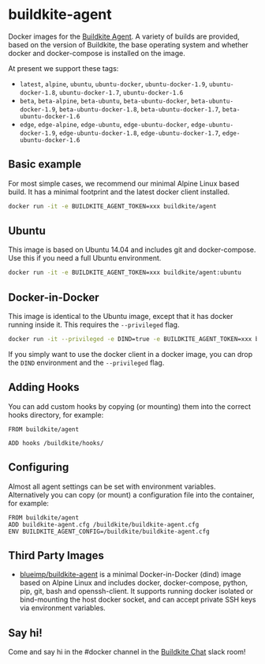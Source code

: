 # buildkite-agent

Docker images for the [Buildkite Agent](https://github.com/buildkite/agent). A variety of builds are provided, based on the version of Buildkite, the base operating system and whether docker and docker-compose is installed on the image.

At present we support these tags:

 * `latest`, `alpine`, `ubuntu`, `ubuntu-docker`, `ubuntu-docker-1.9`, `ubuntu-docker-1.8`, `ubuntu-docker-1.7`, `ubuntu-docker-1.6`
 * `beta`, `beta-alpine`, `beta-ubuntu`, `beta-ubuntu-docker`, `beta-ubuntu-docker-1.9`, `beta-ubuntu-docker-1.8`, `beta-ubuntu-docker-1.7`, `beta-ubuntu-docker-1.6`
 * `edge`, `edge-alpine`, `edge-ubuntu`, `edge-ubuntu-docker`, `edge-ubuntu-docker-1.9`, `edge-ubuntu-docker-1.8`, `edge-ubuntu-docker-1.7`, `edge-ubuntu-docker-1.6`

## Basic example

For most simple cases, we recommend our minimal Alpine Linux based build. It has a minimal footprint and the latest docker client installed.

```bash
docker run -it -e BUILDKITE_AGENT_TOKEN=xxx buildkite/agent
```

## Ubuntu

This image is based on Ubuntu 14.04 and includes git and docker-compose. Use this if you need a full Ubuntu environment.

```bash
docker run -it -e BUILDKITE_AGENT_TOKEN=xxx buildkite/agent:ubuntu
```

## Docker-in-Docker

This image is identical to the Ubuntu image, except that it has docker running inside it. This requires the `--privileged` flag.

```bash
docker run -it --privileged -e DIND=true -e BUILDKITE_AGENT_TOKEN=xxx buildkite/agent:ubuntu-docker
```

If you simply want to use the docker client in a docker image, you can drop the `DIND` environment and the `--privileged` flag.

## Adding Hooks

You can add custom hooks by copying (or mounting) them into the correct hooks directory, for example:

```
FROM buildkite/agent

ADD hooks /buildkite/hooks/
```

## Configuring

Almost all agent settings can be set with environment variables. Alternatively you can copy (or mount) a configuration file into the container, for example:

```
FROM buildkite/agent
ADD buildkite-agent.cfg /buildkite/buildkite-agent.cfg
ENV BUILDKITE_AGENT_CONFIG=/buildkite/buildkite-agent.cfg
```

## Third Party Images

* [blueimp/buildkite-agent](https://github.com/blueimp/buildkite-agent) is a minimal Docker-in-Docker (dind) image based on Alpine Linux and includes docker, docker-compose, python, pip, git, bash and openssh-client. It supports running docker isolated or bind-mounting the host docker socket, and can accept private SSH keys via environment variables.

## Say hi!

Come and say hi in the #docker channel in the [Buildkite Chat](https://chat.buildkite.com) slack room!
